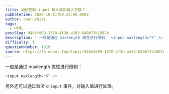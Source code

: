 ```yaml
---
title: 如何控制 input 输入框的输入字数？
pubDatetime: 2022-10-11T09:22:06.000Z
author: caorushizi
tags:
  - HTML
postSlug: 9464fd89-1578-4f3b-a103-840b73b1987e
description: ' 一般是通过 maxlength 属性进行限制： <input maxlength="5" /> 另外还可以通过监听 οninput 事件，对输入值进行处理。 '
difficulty: 1
questionNumber: 1919
source: https://fe.ecool.fun/topic/9464fd89-1578-4f3b-a103-840b73b1987e
---
```


一般是通过 maxlength 属性进行限制：

```js
<input maxlength="5" />
```

另外还可以通过监听 `οninput` 事件，对输入值进行处理。
